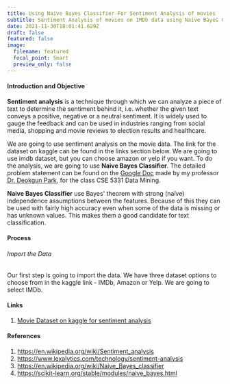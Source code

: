 ```yaml
---
title: Using Naive Bayes Classifier For Sentiment Analysis of movies
subtitle: Sentiment Analysis of movies on IMDb data using Naive Bayes Classifier
date: 2021-11-30T18:01:41.629Z
draft: false
featured: false
image:
  filename: featured
  focal_point: Smart
  preview_only: false
---
```

#### Introduction and Objective

**Sentiment analysis** is a technique through which we can analyze a piece of text to determine the sentiment behind it, i.e. whether the given text conveys a positive, negative or a neutral sentiment. It is widely used to gauge the feedback and can be used in industries ranging from social media, shopping and movie reviews to election results and healthcare.

We are going to use sentiment analysis on the movie data. The link for the dataset on kaggle can be found in the links section below. We are going to use imdb dataset, but you can choose amazon or yelp if you want. To do the analysis, we are going to use **Naive Bayes Classifier**. The detailed problem statement can be found on the [Google Doc](https://docs.google.com/document/d/1bmCm9TXwqp5tX7lpg14NkaB3dBSg15cCC7ICxeB-vB4/edit) made by my professor [Dr. Deokgun Park](https://crystal.uta.edu/~park/), for the class CSE 5331 Data Mining.

**Naive Bayes Classifier** use Bayes' theorem with strong (naïve) independence assumptions between the features. Because of this they can be used with fairly high accuracy even when some of the data is missing or has unknown values. This makes them a good candidate for text classification.

#### Process

###### Import the Data

Our first step is going to import the data. We have three dataset options to choose from in the kaggle link - IMDb, Amazon or Yelp. We are going to select IMDb.



#### Links

1. [Movie Dataset on kaggle for sentiment analysis](https://www.kaggle.com/marklvl/sentiment-labelled-sentences-data-set)

#### References

1. https://en.wikipedia.org/wiki/Sentiment_analysis
2. https://www.lexalytics.com/technology/sentiment-analysis
3. https://en.wikipedia.org/wiki/Naive_Bayes_classifier
4. https://scikit-learn.org/stable/modules/naive_bayes.html